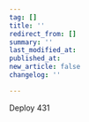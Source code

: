 ```yaml
---
tag: []
title: ''
redirect_from: []
summary: ''
last_modified_at: 
published_at: 
new_article: false
changelog: ''

---
```

Deploy 431